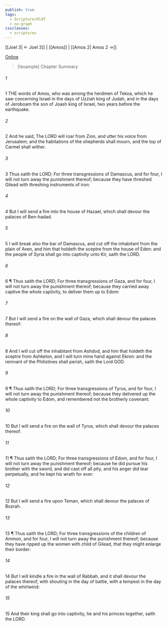 ```yaml
---
publish: true
tags:
  - Scripture/OldT
  - no-graph
cssclasses:
  - scriptures
---
```

[[Joel 3| ← Joel 3]] | [[Amos]] | [[Amos 2| Amos 2 →]]

[Online](https://churchofjesuschrist.org/study/scriptures/ot/amos/1?lang=eng)

>[!example] Chapter Summary
>
###### 1
1 THE words of Amos, who was among the herdmen of Tekoa, which he saw concerning Israel in the days of Uzziah king of Judah, and in the days of Jeroboam the son of Joash king of Israel, two years before the earthquake.
###### 2
2 And he said, The LORD will roar from Zion, and utter his voice from Jerusalem; and the habitations of the shepherds shall mourn, and the top of Carmel shall wither.
###### 3
3 Thus saith the LORD; For three transgressions of Damascus, and for four, I will not turn away the punishment thereof; because they have threshed Gilead with threshing instruments of iron:
###### 4
4 But I will send a fire into the house of Hazael, which shall devour the palaces of Ben-hadad.
###### 5
5 I will break also the bar of Damascus, and cut off the inhabitant from the plain of Aven, and him that holdeth the sceptre from the house of Eden: and the people of Syria shall go into captivity unto Kir, saith the LORD.
###### 6
6 ¶ Thus saith the LORD; For three transgressions of Gaza, and for four, I will not turn away the punishment thereof; because they carried away captive the whole captivity, to deliver them up to Edom:
###### 7
7 But I will send a fire on the wall of Gaza, which shall devour the palaces thereof:
###### 8
8 And I will cut off the inhabitant from Ashdod, and him that holdeth the sceptre from Ashkelon, and I will turn mine hand against Ekron: and the remnant of the Philistines shall perish, saith the Lord GOD.
###### 9
9 ¶ Thus saith the LORD; For three transgressions of Tyrus, and for four, I will not turn away the punishment thereof; because they delivered up the whole captivity to Edom, and remembered not the brotherly covenant:
###### 10
10 But I will send a fire on the wall of Tyrus, which shall devour the palaces thereof.
###### 11
11 ¶ Thus saith the LORD; For three transgressions of Edom, and for four, I will not turn away the punishment thereof; because he did pursue his brother with the sword, and did cast off all pity, and his anger did tear perpetually, and he kept his wrath for ever:
###### 12
12 But I will send a fire upon Teman, which shall devour the palaces of Bozrah.
###### 13
13 ¶ Thus saith the LORD; For three transgressions of the children of Ammon, and for four, I will not turn away the punishment thereof; because they have ripped up the women with child of Gilead, that they might enlarge their border:
###### 14
14 But I will kindle a fire in the wall of Rabbah, and it shall devour the palaces thereof, with shouting in the day of battle, with a tempest in the day of the whirlwind:
###### 15
15 And their king shall go into captivity, he and his princes together, saith the LORD.



